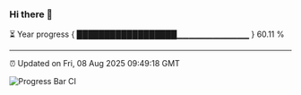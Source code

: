### Hi there 👋

⏳ Year progress { ██████████████████▁▁▁▁▁▁▁▁▁▁▁▁ } 60.11 %

---

⏰ Updated on Fri, 08 Aug 2025 09:49:18 GMT

![Progress Bar CI](https://github.com/IshwaranRudhara/GIT-ACTION/workflows/Progress%20Bar%20CI/badge.svg)
